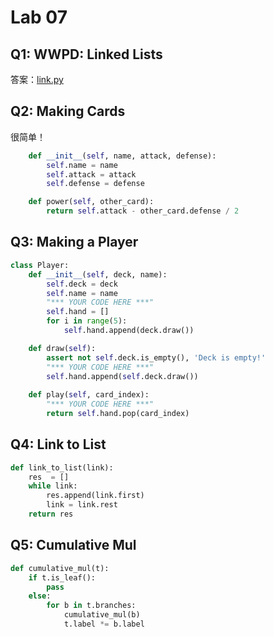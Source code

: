# Lab 07

## Q1: WWPD: Linked Lists

答案：[link.py](https://github.com/weijiew/cs61a/blob/master/lab/lab07/tests/link.py)

## Q2: Making Cards

很简单！

```python
    def __init__(self, name, attack, defense):
        self.name = name
        self.attack = attack
        self.defense = defense
```

```python
    def power(self, other_card):
        return self.attack - other_card.defense / 2
```

## Q3: Making a Player

```python
class Player:
    def __init__(self, deck, name):
        self.deck = deck
        self.name = name
        "*** YOUR CODE HERE ***"
        self.hand = []
        for i in range(5):
            self.hand.append(deck.draw())

    def draw(self):
        assert not self.deck.is_empty(), 'Deck is empty!'
        "*** YOUR CODE HERE ***"
        self.hand.append(self.deck.draw())
    
    def play(self, card_index):
        "*** YOUR CODE HERE ***"
        return self.hand.pop(card_index)
```

## Q4: Link to List

```python
def link_to_list(link):
    res  = []
    while link:
        res.append(link.first)
        link = link.rest
    return res
```

## Q5: Cumulative Mul

```python
def cumulative_mul(t):
    if t.is_leaf():
        pass
    else:
        for b in t.branches:
            cumulative_mul(b)
            t.label *= b.label
```

